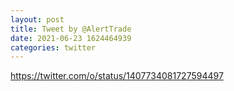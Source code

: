 ```yaml
--- 
layout: post 
title: Tweet by @AlertTrade 
date: 2021-06-23 1624464939 
categories: twitter 
--- 
```

https://twitter.com/o/status/1407734081727594497